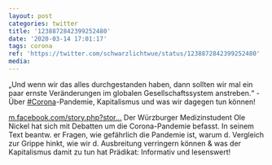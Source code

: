 ```yaml
---
layout: post
categories: twitter
title: '1238872842399252480'
date: '2020-03-14 17:01:17'
tags: corona
ref: 'https://twitter.com/schwarzlichtwue/status/1238872842399252480'
media:
---
```

„Und wenn wir das alles durchgestanden haben, dann sollten wir mal ein paar ernste Veränderungen im globalen Gesellschaftssystem anstreben.“ - Über [#Corona](/t/corona)-Pandemie, Kapitalismus und was wir dagegen tun können!

[m.facebook.com/story.php?stor…](https://m.facebook.com/story.php?story_fbid=2937388723004040&id=100001988228664)
Der Würzburger Medizinstudent Ole Nickel hat sich mit Debatten um die Corona-Pandemie befasst. In seinem  Text beantw. er Fragen, wie gefährlich die Pandemie ist, warum d. Vergleich zur Grippe hinkt, wie wir d. Ausbreitung verringern können &amp; was der Kapitalismus damit zu tun hat
Prädikat: Informativ und lesenswert!